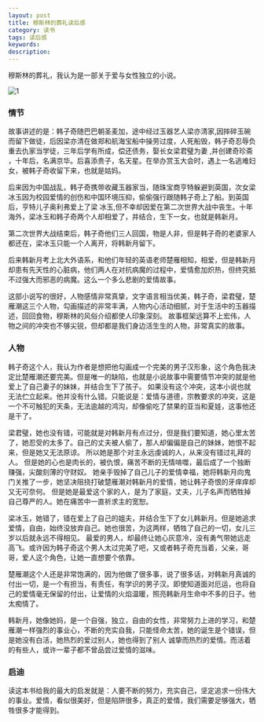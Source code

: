 ```yaml
---
layout: post
title: 穆斯林的葬礼读后感
category: 读书
tags: 读后感
keywords: 
description: 
---
```

	  
穆斯林的葬礼，我认为是一部关于爱与女性独立的小说。

![1]( http://7xnlfe.com1.z0.glb.clouddn.com/2017-02-03-Sense-After-Funeral-Of-Muslim.jpg )

### 情节 ###

故事讲述的是：韩子奇随巴巴朝圣麦加，途中经过玉器艺人梁亦清家,因摔碎玉碗而留下做徒，后因梁亦清在做郑和航海宝船中操劳过度，人死船毁，韩子奇忍辱负重去仇家当学徒，三年后学有所成，偿还债务，娶长女梁君璧为妻 ,并创建奇珍斋 ，十年后，名满京华。后喜添贵子，名天星。在举办赏玉大会时，遇上一名逃难妇女，被韩子奇收留下来，也就是姑妈。

后来因为中国战乱，韩子奇携带收藏玉器家当，随珠宝商亨特躲避到英国，次女梁冰玉因为校园爱情的创伤和中国环境压抑，偷偷强行跟随韩子奇上了船。到英国后，亨特儿子奥利弗爱上了梁 冰玉,但不幸却因爱在第二次世界大战中丧生。十年海外，梁冰玉和韩子奇两个人却相爱了，并结合，生下一女，也就是韩新月。

第二次世界大战结束后，韩子奇他们三人回国，物是人非，但是韩子奇的老婆家人都还在，梁冰玉只能一个人离开，将韩新月留下。

后来韩新月考上北大外语系，和他们年轻的英语老师楚雁相知，相爱，但是韩新月却患有先天性的心脏病，他们两人在对抗病魔的过程中，爱情愈加炽热，但终究抵不过强大而邪恶的病魔。这么一个多么悲剧的爱情故事。

这部小说写的很好，人物感情非常真挚，文字语言相当优美，韩子奇，梁君璧，楚雁潮这三个人物，勾画描述的非常丰满，人物内心活动细腻，对于生活中的玉器描述，回回食物，穆斯林的风俗介绍都使人印象深刻。
故事框架远算不上宏伟，人物之间的冲突也不够尖锐，但却都是我们身边活生生的人物，非常真实的故事。

### 人物 ###

韩子奇这个人，我认为作者是想把他勾画成一个完美的男子汉形象，这个角色我决定比楚雁潮还要完美。但是唯一的缺陷，也就是小说故事中需要情节冲突的就是他爱上了自己妻子的妹妹，并结合生下了孩子。
如果没有这个冲突，这本小说也就无法伫立起来。他并没有什么错。只能说是：爱情与道德，宗教要求的冲突，这是一个不可触犯的天条，无法逾越的鸿沟，却像偷吃了禁果的亚当和夏娃，这事他还是干了。

梁君璧，她也没有错，可能就是对韩新月有点过分，但是我们要知道，她心里太苦了，她忍受的太多了。自己的丈夫被人偷了，那人却偏偏是自己的妹妹，她恨不起来，但是她又无法原谅。
所以她是那个对主永远虔诚的人，从来没有错过礼拜的人。
但是她的心也是肉长的，被仇恨，痛苦不断的无情啃噬，最后成了一个独断赚强，尖酸刻薄的守财奴。
她亲手毁掉了自己儿子的爱情幸福，她将韩新月向鬼门关推了一步，她坚决阻挠打破楚雁潮对韩新月的爱情，她让韩子奇恨的牙痒痒却又无可奈何。
但是她是最爱这个家的人，是为了家庭，丈夫，儿子名声而牺牲掉自己尊严的人。她在痛苦中一直祈求主的宽恕。

梁冰玉，她错了，错在爱上了自己的姐夫，并结合生下了女儿韩新月。但是她追求爱情，自由，始终没放弃自己。她也很苦，为这两样，牺牲了自己的一切，女儿三岁以后就永远不得相见。
最爱的男人，却最终让她心灰意冷，没有勇气带她远走高飞。或许因为韩子奇这个男人太过完美了吧，又或者韩子奇充当着，父亲，哥哥，爱人这个角色，让她一直想要个依靠。

楚雁潮这个人还是非常饱满的，因为他做了很多事，说了很多话，对韩新月真诚的付出一切，是一个有担当，有责任，有学识的男子汉。即使知道面对厄运，也将自己的爱情毫无保留的付出，让爱情的火焰温暖，照亮韩新月生命中不多的日子。他太痴情了。

韩新月，她像她妈，是一个自强，独立，自由的女性，非常努力上进的学习，和楚雁潮一样强烈的事业心，不断的充实自我，只能怪命太苦，她的诞生是个错误，但是她没有白活，她热烈的爱过别人，她也得到了别人
诚挚而热烈的爱情。而活着的有些人，或许一辈子都不曾品尝过爱情的滋味。

### 启迪 ###

读这本书给我的最大的启发就是：人要不断的努力，充实自己，坚定追求一份伟大的事业。爱情，看似很美好，但是陷阱很多，真正的爱情，我们需要足够强大，牺牲很多才能得到。

